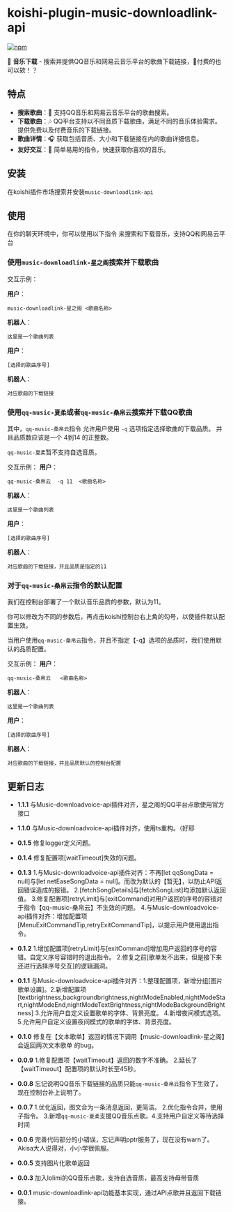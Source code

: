 # koishi-plugin-music-downloadlink-api

[![npm](https://img.shields.io/npm/v/koishi-plugin-music-downloadlink-api?style=flat-square)](https://www.npmjs.com/package/koishi-plugin-music-downloadlink-api)

🎵 **音乐下载** - 搜索并提供QQ音乐和网易云音乐平台的歌曲下载链接，🤩付费的也可以欸！？

## 特点

- **搜索歌曲**：🤩 支持QQ音乐和网易云音乐平台的歌曲搜索。
- **下载歌曲**：🎶 QQ平台支持以不同音质下载歌曲，满足不同的音乐体验需求。提供免费以及付费音乐的下载链接。
- **歌曲详情**：🎧 获取包括音质、大小和下载链接在内的歌曲详细信息。
- **友好交互**：📱 简单易用的指令，快速获取你喜欢的音乐。

## 安装

在koishi插件市场搜索并安装`music-downloadlink-api`

## 使用

在你的聊天环境中，你可以使用以下指令 来搜索和下载音乐，支持QQ和网易云平台

### 使用`music-downloadlink-星之阁`搜索并下载歌曲

交互示例：

**用户**：

```code
music-downloadlink-星之阁 <歌曲名称>
```

**机器人**：

```code
这里是一个歌曲列表
```

**用户**：

```code
[选择的歌曲序号]
```

**机器人**：

```code
对应歌曲的下载链接
```

### 使用`qq-music-夏柔`或者`qq-music-桑帛云`搜索并下载QQ歌曲

其中，`qq-music-桑帛云`指令 允许用户使用 `-q` 选项指定选择歌曲的下载品质。
并且品质数应该是一个 4到14 的正整数。

`qq-music-夏柔`暂不支持自选音质。

交互示例：
**用户**：

```code
qq-music-桑帛云  -q 11  <歌曲名称>  
```

**机器人**：

```code
这里是一个歌曲列表
```

**用户**：

```code
[选择的歌曲序号]
```

**机器人**：

```code
对应歌曲的下载链接，并且品质是指定的11
```

### 对于`qq-music-桑帛云`指令的默认配置

我们在控制台部署了一个默认音乐品质的参数，默认为11。

你可以修改为不同的参数后，再点击koishi控制台右上角的勾号，以使插件默认配置生效。

当用户使用`qq-music-桑帛云`指令，并且不指定【-q】选项的品质时，我们使用默认的品质配置。

交互示例：
**用户**：

```code
qq-music-桑帛云   <歌曲名称>  
```

**机器人**：

```code
这里是一个歌曲列表
```

**用户**：

```code
[选择的歌曲序号]
```

**机器人**：

```code
对应歌曲的下载链接，并且品质默认的控制台配置
```

## 更新日志

- **1.1.1**   与Music-downloadvoice-api插件对齐，星之阁的QQ平台点歌使用官方接口

- **1.1.0**   与Music-downloadvoice-api插件对齐，使用ts重构。（好耶

- **0.1.5**   修复logger定义问题。

- **0.1.4**   修复配置项[waitTimeout]失效的问题。

- **0.1.3**  1.与Music-downloadvoice-api插件对齐：不再[let qqSongData  = null]与[let netEaseSongData  = null]。而改为默认的【暂无】，以防止API返回错误造成的报错。  2.[fetchSongDetails]与[fetchSongList]均添加默认返回值。 3.修复配置项[retryLimit]与[exitCommand]对用户返回的序号的容错对于指令【qq-music-桑帛云】不生效的问题。  4.与Music-downloadvoice-api插件对齐：增加配置项[MenuExitCommandTip,retryExitCommandTip]，以提示用户使用退出指令。

- **0.1.2**  1.增加配置项[retryLimit]与[exitCommand]增加用户返回的序号的容错。自定义序号容错时的退出指令。 2.修复之前[歌单发不出来，但是接下来还进行选择序号交互]的逻辑漏洞。

- **0.1.1**  与Music-downloadvoice-api插件对齐：1.整理配置项，新增分组[图片歌单设置]。2.新增配置项[textbrightness,backgroundbrightness,nightModeEnabled,nightModeStart,nightModeEnd,nightModeTextBrightness,nightModeBackgroundBrightness]  3.允许用户自定义设置歌单的字体、背景亮度。  4.新增夜间模式选项。  5.允许用户自定义设置夜间模式的歌单的字体、背景亮度。

- **0.1.0**  修复在【文本歌单】返回的情况下调用【music-downloadlink-星之阁】会返回两次文本歌单 的bug。

- **0.0.9**  1.修复配置项【waitTimeout】返回的数字不准确。 2.延长了【waitTimeout】配置项的默认时长至45秒。

- **0.0.8**  忘记说明QQ音乐下载链接的品质只能`qq-music-桑帛云`指令下生效了，现在控制台补上说明了。

- **0.0.7**  1.优化返回，图文合为一条消息返回，更简洁。 2.优化指令合并，使用子指令。 3.新增`qq-music-夏柔`支援QQ音乐点歌。4.支持用户自定义等待选择时间

- **0.0.6**  完善代码部分的小错误，忘记声明pptr服务了，现在没有warn了。Akisa大人说得对，小小学很佩服。

- **0.0.5**  支持图片化歌单返回

- **0.0.3**  加入lolimi的QQ音乐点歌，支持自选音质，最高支持母带音质

- **0.0.1**  music-downloadlink-api功能基本实现，通过API点歌并且返回下载链接。
